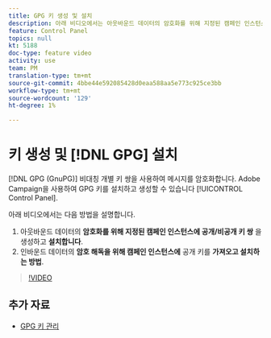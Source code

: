 ```yaml
---
title: GPG 키 생성 및 설치
description: 아래 비디오에서는 아웃바운드 데이터의 암호화를 위해 지정된 캠페인 인스턴스에 공개/비공개 키 쌍을 생성 및 설치하는 방법과 인바운드 데이터의 암호 해독을 위해 캠페인 인스턴스에 공개 키를 가져오고 설치하는 방법에 대해 설명합니다.
feature: Control Panel
topics: null
kt: 5188
doc-type: feature video
activity: use
team: PM
translation-type: tm+mt
source-git-commit: 4bbe44e592085428d0eaa588aa5e773c925ce3bb
workflow-type: tm+mt
source-wordcount: '129'
ht-degree: 1%

---
```



# 키 생성 및 [!DNL GPG] 설치

[!DNL GPG (GnuPG)] 비대칭 개별 키 쌍을 사용하여 메시지를 암호화합니다. Adobe Campaign을 사용하여 GPG 키를 설치하고 생성할 수 있습니다 [!UICONTROL Control Panel].

아래 비디오에서는 다음 방법을 설명합니다.

1. 아웃바운드 데이터의 **암호화를 위해 지정된 캠페인 인스턴스에 공개/비공개 키 쌍** 을 생성하고 **설치합니다**.
2. 인바운드 데이터의 **암호 해독을 위해 캠페인 인스턴스에** 공개 키를 **가져오고 설치하는 방법**.

>[!VIDEO](https://video.tv.adobe.com/v/34201?quality=12)

## 추가 자료

* [GPG 키 관리](https://docs.adobe.com/content/help/en/control-panel/using/instances-settings/gpg-keys-management.html)